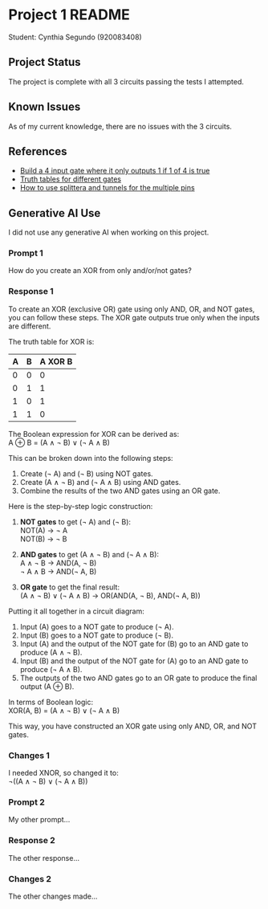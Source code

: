 # Project 1 README

Student: Cynthia Segundo (920083408)

## Project Status
The project is complete with all 3 circuits passing the tests I attempted.

## Known Issues
As of my current knowledge, there are no issues with the 3 circuits. 

## References
* [Build a 4 input gate where it only outputs 1 if 1 of 4 is true](https://www.electronicshub.org/universal-gates-nor-gate/)
* [Truth tables for different gates](https://michellescomputerscience.wordpress.com/2016/08/31/ch-3-logic-gates-and-logic-circuits/)
* [How to use splittera and tunnels for the multiple pins](https://www.youtube.com/watch?v=rGyNtDIzW8I&t=494s)
  
## Generative AI Use
I did not use any generative AI when working on this project. 
### Prompt 1
How do you create an XOR from only and/or/not gates?

### Response 1
To create an XOR (exclusive OR) gate using only AND, OR, and NOT gates, you can follow these steps. The XOR gate outputs true only when the inputs are different.

The truth table for XOR is:

| A | B | A XOR B |
|---|---|---------|
| 0 | 0 |    0    |
| 0 | 1 |    1    |
| 1 | 0 |    1    |
| 1 | 1 |    0    |

The Boolean expression for XOR can be derived as:\
A &oplus; B = (A &and; &not; B) &or; (&not; A &and; B)

This can be broken down into the following steps:

1. Create \(&not; A\) and \(&not; B\) using NOT gates.
1. Create \(A &and; &not; B\) and \(&not; A &and; B\) using AND gates.
1. Combine the results of the two AND gates using an OR gate.

Here is the step-by-step logic construction:

1. **NOT gates** to get \(&not; A\) and \(&not; B\):\
   NOT(A) &rarr; &not; A\
   NOT(B) &rarr; &not; B

1. **AND gates** to get \(A &and; &not; B\) and \(&not; A &and; B\):\
   A &and; &not; B &rarr; AND(A, &not; B)\
   &not; A &and; B &rarr; AND(&not; A, B)

1. **OR gate** to get the final result:\
   (A &and; &not; B) &or; (&not; A &and; B) &rarr; OR(AND(A, &not; B), AND(&not; A, B))

Putting it all together in a circuit diagram:

1. Input \(A\) goes to a NOT gate to produce \(&not; A\).
1. Input \(B\) goes to a NOT gate to produce \(&not; B\).
1. Input \(A\) and the output of the NOT gate for \(B\) go to an AND gate to produce \(A &and; &not; B\).
1. Input \(B\) and the output of the NOT gate for \(A\) go to an AND gate to produce \(&not; A &and; B\).
1. The outputs of the two AND gates go to an OR gate to produce the final output \(A &oplus; B\).

In terms of Boolean logic:\
XOR(A, B) = \(A &and; &not; B\) &or; \(&not; A &and; B\) 

This way, you have constructed an XOR gate using only AND, OR, and NOT gates.

### Changes 1
I needed XNOR, so changed it to:\
&not;\(\(A &and; &not; B\) &or; \(&not; A &and; B\)\)

### Prompt 2
My other prompt...

### Response 2
The other response...

### Changes 2
The other changes made...
